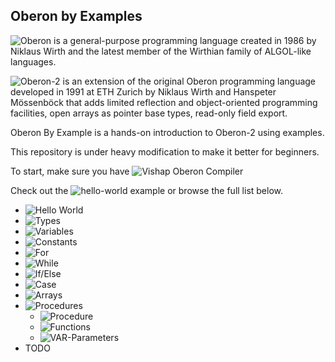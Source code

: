 ## Oberon by Examples

![Oberon](https://en.wikipedia.org/wiki/Oberon_(programming_language)) is a general-purpose programming language created in 1986 by Niklaus Wirth and the latest member of the Wirthian family of ALGOL-like languages.

![Oberon-2](https://en.wikipedia.org/wiki/Oberon-2) is an extension of the original Oberon programming language developed in 1991 at ETH Zurich by Niklaus Wirth and Hanspeter Mössenböck that adds limited reflection and object-oriented programming facilities, open arrays as pointer base types, read-only field export.

Oberon By Example is a hands-on introduction to Oberon-2 using examples.

This repository is under heavy modification to make it better for beginners.

To start, make sure you have ![Vishap Oberon Compiler](https://github.com/vishaps/voc)

Check out the ![hello-world](https://github.com/vishaps/oberonbyexample/tree/master/hello-world) example or browse the full list below.

- ![Hello World](https://github.com/vishaps/oberonbyexample/tree/master/hello-world)
- ![Types](https://github.com/vishaps/oberonbyexample/tree/master/value-types)
- ![Variables](https://github.com/vishaps/oberonbyexample/tree/master/variables)
- ![Constants](https://github.com/vishaps/oberonbyexample/tree/master/constants)
- ![For](https://github.com/vishaps/oberonbyexample/tree/master/for)
- ![While](https://github.com/vishaps/oberonbyexample/tree/master/while)
- ![If/Else](https://github.com/vishaps/oberonbyexample/tree/master/ifelse)
- ![Case](https://github.com/vishaps/oberonbyexample/tree/master/case)
- ![Arrays](https://github.com/vishaps/oberonbyexample/tree/master/arrays)
- ![Procedures](https://github.com/vishaps/oberonbyexample/tree/master/procedures)
	- ![Procedure](https://github.com/vishaps/oberonbyexample/tree/master/procedures/procedure)
	- ![Functions](https://github.com/vishaps/oberonbyexample/tree/master/procedures/function-procedure)
	- ![VAR-Parameters](https://github.com/vishaps/oberonbyexample/tree/master/procedures/var-parameters)
- TODO
